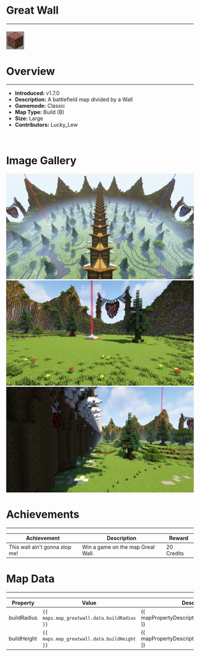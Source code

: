 # Great Wall

***

#### ![greatwallicon](../assets/maps/greatwall/greatwall-icon.jpg)

# Overview
***
- **Introduced:** v1.7.0
- **Description:** A battlefield map divided by a Wall
- **Gamemode:** Classic
- **Map Type:** Build (B)
- **Size:** Large
- **Contributors:** Lucky_Lew

<br />  

# Image Gallery
![Great Wall - Overview](../assets/maps/greatwall/greatwall-overview.jpg '')
![Great Wall - Beacon](../assets/maps/greatwall/greatwall-beacon.jpg '')
![Great Wall - Middle](../assets/maps/greatwall/greatwall-mid.jpg '')

# Achievements
***

| Achievement | Description | Reward |
| ----- | ----- | ------ |
| This wall ain't gonna stop me! | Win a game on the map Great Wall. | 20 Credits |



# Map Data
***

| Property | Value | Description |
| ----------- | ----------- | ------ |
| buildRadius |`{{ maps.map_greatwall.data.buildRadius }}`| {{ mapPropertyDescriptions.buildRadius.classic }} |
| buildHeight |`{{ maps.map_greatwall.data.buildHeight }}`| {{ mapPropertyDescriptions.buildHeight.classic }} |